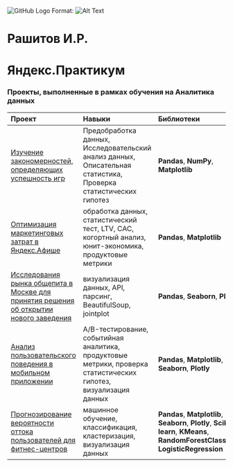 ![GitHub Logo](http://www.onstage.goodmantheatre.org/wp-content/uploads/2015/10/Las_Meninas_featuredimage.jpg)
Format: ![Alt Text](url)

# Рашитов И.Р. 
# Яндекс.Практикум

### Проекты, выполненные в рамках обучения на Аналитика данных 

| Проект | Навыки  | Библиотеки | 
| :---------------------- | :---------------------- | :---------------------- |
| [Изучение закономерностей, определяющих успешность игр](game_sales_analysis) | Предобработка данных, Исследовательский анализ данных, Описательная статистика, Проверка статистических гипотез | **Pandas**, **NumPy**, **Matplotlib** |
| [Оптимизация маркетинговых затрат в Яндекс.Афише](ya_afisha_marketing_analysis) | обработка данных, статистический тест, LTV, CAC, когортный анализ, юнит-экономика, продуктовые метрики | **Pandas**, **Matplotlib** |
| [Исследования рынка общепита в Москве для принятия решения об открытии нового заведения](opening_new_place_in_moscow_analysis) | визуализация данных, API, парсинг, BeautifulSoup, jointplot | **Pandas**, **Seaborn**, **Plotly** |
| [Анализ пользовательского поведения в мобильном приложении](app_users_analysis) | A/B-тестирование, событийная аналитика, продуктовые метрики, проверка статистических гипотез, визуализация данных | **Pandas**, **Matplotlib**, **Seaborn**, **Plotly** |
| [Прогнозирование вероятности оттока пользователей для фитнес-центров](fitness_visitors_churn_analysis) | машинное обучение, классификация, кластеризация, визуализация данных | **Pandas**, **Matplotlib**, **Seaborn**, **Plotly**, **Scikit-learn**, **KMeans**, **RandomForestClassifier**, **LogisticRegression** |
